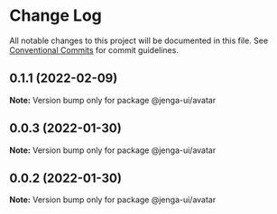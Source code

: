 # Change Log

All notable changes to this project will be documented in this file.
See [Conventional Commits](https://conventionalcommits.org) for commit guidelines.

## 0.1.1 (2022-02-09)

**Note:** Version bump only for package @jenga-ui/avatar

## 0.0.3 (2022-01-30)

**Note:** Version bump only for package @jenga-ui/avatar

## 0.0.2 (2022-01-30)

**Note:** Version bump only for package @jenga-ui/avatar
